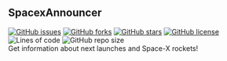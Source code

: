 ## SpacexAnnouncer
[![GitHub issues](https://img.shields.io/github/issues/TheViperShow/SpacexAnnouncer)](https://github.com/TheViperShow/SpacexAnnouncer/issues) [![GitHub forks](https://img.shields.io/github/forks/TheViperShow/SpacexAnnouncer)](https://github.com/TheViperShow/SpacexAnnouncer/network) [![GitHub stars](https://img.shields.io/github/stars/TheViperShow/SpacexAnnouncer)](https://github.com/TheViperShow/SpacexAnnouncer/stargazers) [![GitHub license](https://img.shields.io/github/license/TheViperShow/SpacexAnnouncer)](https://github.com/TheViperShow/SpacexAnnouncer) ![Lines of code](https://img.shields.io/tokei/lines/github/TheViperShow/SpacexAnnouncer) ![GitHub repo size](https://img.shields.io/github/repo-size/TheViperShow/SpacexAnnouncer)
<br>
Get information about next launches and Space-X rockets!